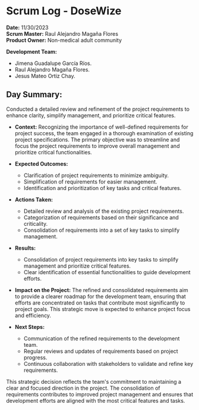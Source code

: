 # Scrum Log - DoseWize

**Date:** 11/30/2023  
**Scrum Master:**  Raul Alejandro Magaña Flores  
**Product Owner:**  Non-medical adult community  

**Development Team:**
-   Jimena Guadalupe García Ríos.
-   Raul Alejandro Magaña Flores.
-   Jesus Mateo Ortiz Chay.

## Day Summary:
  Conducted a detailed review and refinement of the project requirements to enhance clarity, simplify management, and prioritize critical features.

- **Context:**
  Recognizing the importance of well-defined requirements for project success, the team engaged in a thorough examination of existing project specifications. The primary objective was to streamline and focus the project requirements to improve overall management and prioritize critical functionalities.

- **Expected Outcomes:**
  - Clarification of project requirements to minimize ambiguity.
  - Simplification of requirements for easier management.
  - Identification and prioritization of key tasks and critical features.

- **Actions Taken:**
  - Detailed review and analysis of the existing project requirements.
  - Categorization of requirements based on their significance and criticality.
  - Consolidation of requirements into a set of key tasks to simplify management.

- **Results:**
  - Consolidation of project requirements into key tasks to simplify management and prioritize critical features.
  - Clear identification of essential functionalities to guide development efforts.

- **Impact on the Project:**
  The refined and consolidated requirements aim to provide a clearer roadmap for the development team, ensuring that efforts are concentrated on tasks that contribute most significantly to project goals. This strategic move is expected to enhance project focus and efficiency.

- **Next Steps:**
  - Communication of the refined requirements to the development team.
  - Regular reviews and updates of requirements based on project progress.
  - Continuous collaboration with stakeholders to validate and refine key requirements.

This strategic decision reflects the team's commitment to maintaining a clear and focused direction in the project. The consolidation of requirements contributes to improved project management and ensures that development efforts are aligned with the most critical features and tasks.